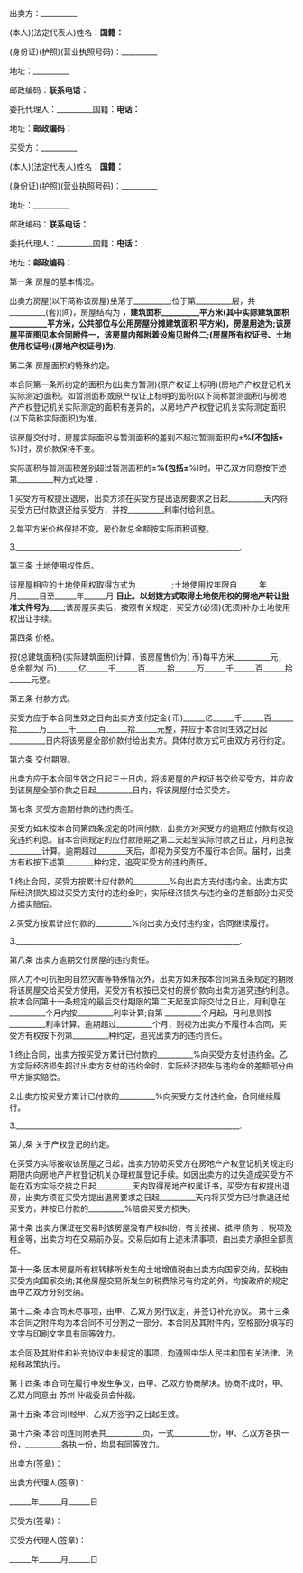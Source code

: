 
 


出卖方：__________


(本人)(法定代表人)姓名：__________国籍：__________


(身份证)(护照)(营业执照号码)：__________


地址：__________


邮政编码：__________联系电话：__________


委托代理人：__________国籍：__________电话：__________


地址：__________邮政编码：__________


买受方：__________


(本人)(法定代表人)姓名：__________国籍：__________


(身份证)(护照)(营业执照号码)：__________


地址：__________


邮政编码：__________联系电话：__________


委托代理人：__________国籍：__________电话：__________


地址：__________邮政编码：__________


第一条 房屋的基本情况。


出卖方房屋(以下简称该房屋)坐落于__________;位于第__________层，共__________(套)(间)，房屋结构为 __________，建筑面积__________平方米(其中实际建筑面积__________平方米，公共部位与公用房屋分摊建筑面积 __________平方米)，房屋用途为__________;该房屋平面图见本合同附件一，该房屋内部附着设施见附件二;(房屋所有权证号、土地使用权证号)(房地产权证号)为__________.


第二条 房屋面积的特殊约定。


本合同第一条所约定的面积为(出卖方暂测)(原产权证上标明)(房地产产权登记机关实际测定)面积。如暂测面积或原产权证上标明的面积(以下简称暂测面积)与房地产产权登记机关实际测定的面积有差异的，以房地产产权登记机关实际测定面积(以下简称实际面积)为准。


该房屋交付时，房屋实际面积与暂测面积的差别不超过暂测面积的±__________%(不包括±__________%)时，房价款保持不变。


实际面积与暂测面积差别超过暂测面积的±__________%(包括±__________%)时，甲乙双方同意按下述第__________种方式处理：


1.买受方有权提出退房，出卖方须在买受方提出退房要求之日起__________天内将买受方已付款退还给买受方，并按__________利率付给利息。


2.每平方米价格保持不变，房价款总金额按实际面积调整。


3.______________________________________________________________.


第三条 土地使用权性质。


该房屋相应的土地使用权取得方式为__________;土地使用权年限自______年______月______日至______年______月 ______日止。以划拨方式取得土地使用权的房地产转让批准文件号为__________;该房屋买卖后，按照有关规定，买受方(必须)(无须)补办土地使用权出让手续。


第四条 价格。


按(总建筑面积)(实际建筑面积)计算，该房屋售价为( 币)每平方米__________元，总金额为( 币)______亿______千______百______拾______万______千______百______拾______元整。


第五条 付款方式。


买受方应于本合同生效之日向出卖方支付定金( 币)______亿______千______百______拾______万______千______百______拾______元整，并应于本合同生效之日起__________日内将该房屋全部价款付给出卖方。具体付款方式可由双方另行约定。


第六条 交付期限。


出卖方应于本合同生效之日起三十日内，将该房屋的产权证书交给买受方，并应收到该房屋全部价款之日起__________日内，将该房屋付给买受方。


第七条 买受方逾期付款的违约责任。


买受方如未按本合同第四条规定的时间付款，出卖方对买受方的逾期应付款有权追究违约利息。自本合同规定的应付款限期之第二天起至实际付款之日止，月利息按_________计算。逾期超过________天后，即视为买受方不履行本合同。届时，出卖方有权按下述第________种约定，追究买受方的违约责任。


1.终止合同，买受方按累计应付款的__________%向出卖方支付违约金。出卖方实际经济损失超过买受方支付的违约金时，实际经济损失与违约金的差额部分由买受方据实赔偿。


2.买受方按累计应付款的__________%向出卖方支付违约金，合同继续履行。


3.______________________________________________________________.


第八条 出卖方逾期交付房屋的违约责任。


除人力不可抗拒的自然灾害等特殊情况外，出卖方如未按本合同第五条规定的期限将该房屋交给买受方使用，买受方有权按已交付的房价款向出卖方追究违约利息。按本合同第十一条规定的最后交付期限的第二天起至实际交付之日止，月利息在__________个月内按__________利率计算;自第 __________个月起，月利息则按__________利率计算。逾期超过__________个月，则视为出卖方不履行本合同，买受方有权按下列第__________种约定，追究出卖方的违约责任。


1.终止合同，出卖方按买受方累计已付款的__________%向买受方支付违约金。乙方实际经济损失超过出卖方支付的违约金时，实际经济损失与违约金的差额部分由甲方据实赔偿。


2.出卖方按买受方累计已付款的__________%向买受方支付违约金，合同继续履行。


3.______________________________________________________________.


第九条 关于产权登记的约定。


在买受方实际接收该房屋之日起，出卖方协助买受方在房地产产权登记机关规定的期限内向房地产产权登记机关办理权属登记手续。如因出卖方的过失造成买受方不能在双方实际交接之日起__________天内取得房地产权属证书，买受方有权提出退房，出卖方须在买受方提出退房要求之日起__________天内将买受方已付款退还给买受方，并按已付款的__________%赔偿买受方损失。


第十条 出卖方保证在交易时该房屋没有产权纠纷，有关按揭、抵押
债务
、税项及租金等，出卖方均在交易前办妥。交易后如有上述未清事项，由出卖方承担全部责任。


第十一条 因本房屋所有权转移所发生的土地增值税由出卖方向国家交纳，契税由买受方向国家交纳;其他房屋交易所发生的税费除另有约定的外，均按政府的规定由甲乙双方分别交纳。


第十二条 本合同未尽事项，由甲、乙双方另行议定，并签订补充协议。 第十三条 本合同之附件均为本合同不可分割之一部分。本合同及其附件内，空格部分填写的文字与印刷文字具有同等效力。


本合同及其附件和补充协议中未规定的事项，均遵照中华人民共和国有关法律、法规和政策执行。


第十四条 本合同在履行中发生争议，由甲、乙双方协商解决。协商不成时，甲、乙双方同意由
苏州
仲裁委员会仲裁。


第十五条 本合同(经甲、乙双方签字)之日起生效。


第十六条 本合同连同附表共__________页，一式__________份，甲、乙双方各执一份，__________各执一份，均具有同等效力。


出卖方(签章)：


出卖方代理人(签章)：


______年______月______日


买受方(签章)：


买受方代理人(签章)：


______年______月______日
 


 

 
 
 
 
 
  


  
 

  


  


  
 
 
 
 

